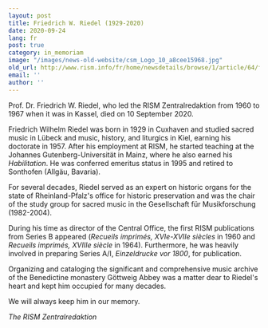 ```yaml
---
layout: post
title: Friedrich W. Riedel (1929-2020)
date: 2020-09-24
lang: fr
post: true
category: in_memoriam
image: "/images/news-old-website/csm_Logo_10_a8cee15968.jpg"
old_url: http://www.rism.info/fr/home/newsdetails/browse/1/article/64/friedrich-w-riedel-1929-2020.html
email: ''
author: ''
---
```


Prof. Dr. Friedrich W. Riedel, who led the RISM Zentralredaktion from 1960 to 1967 when it was in Kassel, died on 10 September 2020.   
  
Friedrich Wilhelm Riedel was born in 1929 in Cuxhaven and studied sacred music in Lübeck and music, history, and liturgics in Kiel, earning his doctorate in 1957. After his employment at RISM, he started teaching at the Johannes Gutenberg-Universität in Mainz, where he also earned his _Habilitation_. He was conferred emeritus status in 1995 and retired to Sonthofen (Allgäu, Bavaria).&nbsp;   
  
For several decades, Riedel served as an expert on historic organs for the state of Rheinland-Pfalz's office for historic preservation and was the chair of the study group for sacred music in the Gesellschaft für Musikforschung (1982-2004).&nbsp;&nbsp;   
  
During his time as director of the Central Office, the first RISM publications from Series B appeared (_Recueils imprimés, XVIe-XVIIe siècles_ in 1960 and _Recueils imprimés, XVIIIe siècle_ in 1964). Furthermore, he was heavily involved in preparing Series A/I, _Einzeldrucke vor 1800_, for publication.&nbsp;   
  
Organizing and cataloging the significant and comprehensive music archive of the Benedictine monastery Göttweig Abbey was a matter dear to Riedel's heart and kept him occupied for many decades.&nbsp;   
  
We will always keep him in our memory.

_The RISM Zentralredaktion_

